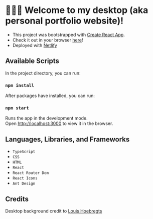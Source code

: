 # 👩🏻‍💻 Welcome to my desktop (aka personal portfolio website)! 

- This project was bootstrapped with [Create React App](https://github.com/facebook/create-react-app).
- Check it out in your browser [here](https://carolinetpham.com/)!
- Deployed with [Netlify](https://app.netlify.com/)

## Available Scripts

In the project directory, you can run:
### `npm install`
After packages have installed, you can run:
### `npm start`

Runs the app in the development mode.\
Open [http://localhost:3000](http://localhost:3000) to view it in the browser.

## Languages, Libraries, and Frameworks

- `TypeScript`
- `CSS`
- `HTML`
- `React`
- `React Router Dom`
- `React Icons`
- `Ant Design`

## Credits
Desktop background credit to [Louis Hoebregts](https://codepen.io/Mamboleoo/pen/BxMQYQ)
